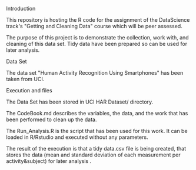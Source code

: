 Introduction

This repository is hosting the R code for the assignment of the DataScience track's "Getting and Cleaning Data" course which will be peer assessed.

The purpose of this project is to demonstrate the collection, work with, and cleaning of this data set. Tidy data have been prepared so can be used for later analysis.

Data Set

The data set "Human Activity Recognition Using Smartphones" has been taken from UCI.

Execution and files

The Data Set has been stored in UCI HAR Dataset/ directory.

The CodeBook.md describes the variables, the data, and the work that has been performed to clean up the data.

The Run_Analysis.R is the script that has been used for this work. It can be loaded in R/Rstudio and executed without any parameters.

The result of the execution is that a tidy data.csv file is being created, that stores the data (mean and standard deviation of each measurement per activity&subject) for later analysis .
